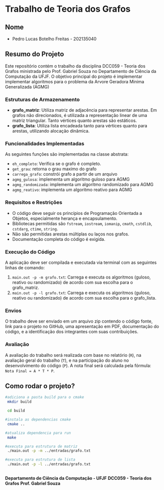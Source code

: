 # Trabalho de Teoria dos Grafos

## Nome

- Pedro Lucas Botelho Freitas - 202135040

## Resumo do Projeto

Este repositório contém o trabalho da disciplina DCC059 - Teoria dos Grafos ministrada pelo Prof. Gabriel Souza no Departamento de Ciência da Computação da UFJF. O objetivo principal do projeto é implementar implementar algoritmos para o problema da Arvore Geradora Minima Generalizada (AGMG)

### Estruturas de Armazenamento
- **grafo_matriz**: Utiliza matriz de adjacência para representar arestas. Em grafos não direcionados, é utilizada a representação linear de uma matriz triangular. Tanto vértices quanto arestas são estáticos.
- **grafo_lista**: Utiliza lista encadeada tanto para vértices quanto para arestas, utilizando alocação dinâmica.

### Funcionalidades Implementadas
As seguintes funções são implementadas na classe abstrata:
- `eh_completo`: Verifica se o grafo é completo.
- `get_grau`: retorna o grau maximo do grafo
- `carrega_grafo`: constrói grafo a partir de um arquivo
- `agmg_gulosa`: implementa um algoritmo guloso para AGMG
- `agmg_randomizada`: implementa um algoritmo randomizado para AGMG
- `agmg_reativo`: implementa um algoritmo reativo para AGMG

### Requisitos e Restrições
- O código deve seguir os princípios de Programação Orientada a Objetos, especialmente herança e encapsulamento.
- Bibliotecas permitidas são `fstream`, `iostream`, `iomanip`, `cmath`, `cstdlib`, `cstdarg`, `ctime`, `string`.
- Não são permitidas arestas múltiplas ou laços nos grafos.
- Documentação completa do código é exigida.

### Execução do Código
A aplicação deve ser compilada e executada via terminal com as seguintes linhas de comando:

1. `main.out -p -m grafo.txt`: Carrega e executa os algoritmos (guloso, reativo ou randomizado) de acordo com sua escolha para o grafo_matriz.
2. `main.out -p -l grafo.txt`: Carrega e executa os algoritmos (guloso, reativo ou randomizado) de acordo com sua escolha para o grafo_lista.

### Envios
O trabalho deve ser enviado em um arquivo zip contendo o código fonte, link para o projeto no GitHub, uma apresentação em PDF, documentação do código, e a identificação dos integrantes com suas contribuições.

### Avaliação
A avaliação do trabalho será realizada com base no relatório (`R`), na avaliação geral do trabalho (`T`), e na participação do aluno no desenvolvimento do código (`P`). A nota final será calculada pela fórmula: `Nota Final = A * T * P`.

## Como rodar o projeto? 

```bash
#adiciona a pasta build para o cmake
 mkdir build
```

```bash
 cd build
```
```bash
#instala as dependencias cmake
 cmake ..
```

```bash
#atualiza dependencia para run
 make
```
```bash
#executa para estrutura de matriz
 ./main.out -p -m ../entradas/grafo.txt 
```

```bash
#executa para estrutura de lista
 ./main.out -p -l ../entradas/grafo.txt 
```

##
**Departamento de Ciência da Computação - UFJF**
**DCC059 - Teoria dos Grafos**
**Prof. Gabriel Souza**
